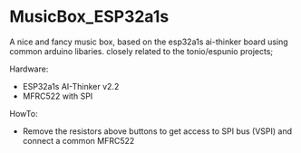 # MusicBox_ESP32a1s
A nice and fancy music box, based on the esp32a1s ai-thinker board using common arduino libaries. closely related to the tonio/espunio projects;

Hardware:
- ESP32a1s AI-Thinker v2.2
- MFRC522 with SPI

HowTo:
- Remove the resistors above buttons to get access to SPI bus (VSPI) and connect a common MFRC522
